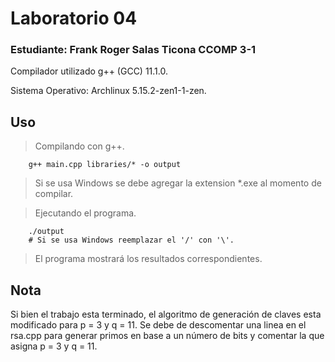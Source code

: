 # Laboratorio 04

### Estudiante: Frank Roger Salas Ticona        CCOMP 3-1

Compilador utilizado g++ (GCC) 11.1.0.

Sistema Operativo: Archlinux 5.15.2-zen1-1-zen.

## Uso

> Compilando con g++.

        g++ main.cpp libraries/* -o output

> Si se usa Windows se debe agregar la extension \*.exe al momento de compilar.


> Ejecutando el programa.

        ./output
        # Si se usa Windows reemplazar el '/' con '\'.

> El programa mostrará los resultados correspondientes.

## Nota

Si bien el trabajo esta terminado, el algoritmo de generación de claves esta modificado para p = 3 y q = 11. Se debe de descomentar una linea en el rsa.cpp para generar primos en base a un número de bits y comentar la que asigna p = 3 y q = 11.
